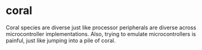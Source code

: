 coral
=====

Coral species are diverse just like processor peripherals are diverse 
across microcontroller implementations. Also, trying to emulate 
microcontrollers is painful, just like jumping into a pile of coral.

